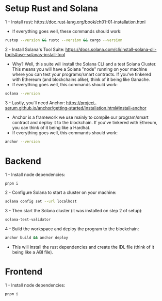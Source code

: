 # Setup Rust and Solana

1 - Install rust: https://doc.rust-lang.org/book/ch01-01-installation.html
  - If everything goes well, these commands should work:
```bash
rustup --version && rustc --version && cargo --version
```
2 - Install Solana's Tool Suite: https://docs.solana.com/cli/install-solana-cli-tools#use-solanas-install-tool
  - Why? Well, this suite will install the Solana CLI and a test Solana Cluster. This means you will have a Solana "node" running on your machine where you can test your programs/smart contracts. If you've tinkered with Ethereum (and blockchains alike), think of it being like Ganache.
  - If everything goes well, this commands should work:
```bash
solana --version
```
3 - Lastly, you'll need Anchor: https://project-serum.github.io/anchor/getting-started/installation.html#install-anchor
  - Anchor is a framework we use mainly to compile our program/smart contract and deploy it to the blockchain. If you've tinkered with Ethreum, you can think of it being like a Hardhat.
  - If everything goes well, this commands should work:
```bash
anchor --version
```

# Backend

1 - Install node dependencies:
```bash
pnpm i
```
2 - Configure Solana to start a cluster on your machine:
```bash
solana config set --url localhost
```
3 - Then start the Solana cluster (it was installed on step 2 of setup):
```bash
solana-test-validator
```
4 - Build the workspace and deploy the program to the blockchain:
```bash
anchor build && anchor deploy
```
  - This will install the rust dependencies and create the IDL file (think of it being like a ABI file). 

# Frontend

1 - Install node dependencies:
```bash
pnpm i
```
